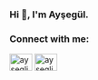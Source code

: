 ### Hi 👋, I'm Ayşegül.

<h3 align="left">Connect with me:</h3>
<p align="left">
<a href="https://www.linkedin.com/in/ay%C5%9Feg%C3%BCl-istek-30055819a/" target="blank"><img align="center" src="https://raw.githubusercontent.com/rahuldkjain/github-profile-readme-generator/master/src/images/icons/Social/linked-in-alt.svg" alt="ayseglistek" height="30" width="40" /></a>
<a href="https://www.instagram.com/aysegl.istek/" target="blank"><img align="center" src="https://raw.githubusercontent.com/rahuldkjain/github-profile-readme-generator/master/src/images/icons/Social/instagram.svg" alt="ayseglistek" height="30" width="40" /></a>
</p>

<!--
**ayseglistek/ayseglistek** is a ✨ _special_ ✨ repository because its `README.md` (this file) appears on your GitHub profile.

Here are some ideas to get you started:

- 🔭 I’m currently working on ...
- 🌱 I’m currently learning ...
- 👯 I’m looking to collaborate on ...
- 🤔 I’m looking for help with ...
- 💬 Ask me about ...
- 📫 How to reach me: ...
- 😄 Pronouns: ...
- ⚡ Fun fact: ...
-->
